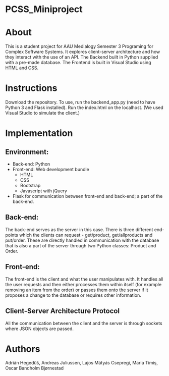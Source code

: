 # PCSS_Miniproject

# About

This is a student project for AAU Medialogy Semester 3 Programing for Complex Software Systems. It explores client-server architecture and how they interact with the use of an API. The Backend built in Python supplied with a pre-made database. The Frontend is built in Visual Studio using HTML and CSS.


# Instructions

Download the repository. To use, run the backend_app.py (need to have Python 3 and Flask installed). Run the index.html on the localhost.
(We used Visual Studio to simulate the client.)

# Implementation

## Environment:
* Back-end: Python
* Front-end: Web development bundle
  * HTML
  * CSS
  * Bootstrap
  * Javascript with jQuery
* Flask for communication between front-end and back-end; a part of the back-end.

## Back-end:
The back-end serves as the server in this case. There is three different end-points which the clients can request - get/product, get/allproducts and put/order. These are directly handled in communication with the database that is also a part of the server through two Python classes: Product and Order.

## Front-end:
The front-end is the client and what the user manipulates with. It handles all the user requests and then either processes them within itself (for example removing an item from the order) or passes them onto the server if it proposes a change to the database or requires other information.

## Client-Server Architecture Protocol
All the communication between the client and the server is through sockets where JSON objects are passed. 

# Authors

Adrián Hegedűš, Andreas Juliussen, Lajos Mátyás Csepregi, Maria Timiș, Oscar Bandholm Bjørnestad
